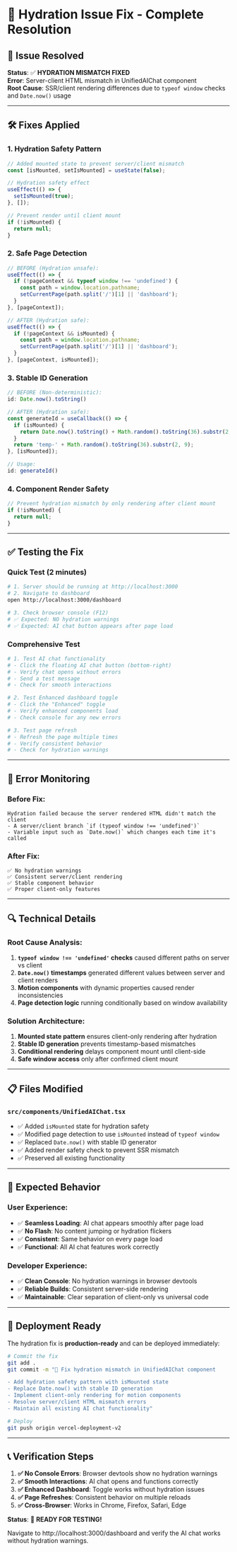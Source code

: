 # 🔧 Hydration Issue Fix - Complete Resolution

## 🚨 **Issue Resolved**
**Status**: ✅ **HYDRATION MISMATCH FIXED**  
**Error**: Server-client HTML mismatch in UnifiedAIChat component  
**Root Cause**: SSR/client rendering differences due to `typeof window` checks and `Date.now()` usage

---

## 🛠️ **Fixes Applied**

### **1. Hydration Safety Pattern** 
```typescript
// Added mounted state to prevent server/client mismatch
const [isMounted, setIsMounted] = useState(false);

// Hydration safety effect
useEffect(() => {
  setIsMounted(true);
}, []);

// Prevent render until client mount
if (!isMounted) {
  return null;
}
```

### **2. Safe Page Detection**
```typescript
// BEFORE (Hydration unsafe):
useEffect(() => {
  if (!pageContext && typeof window !== 'undefined') {
    const path = window.location.pathname;
    setCurrentPage(path.split('/')[1] || 'dashboard');
  }
}, [pageContext]);

// AFTER (Hydration safe):
useEffect(() => {
  if (!pageContext && isMounted) {
    const path = window.location.pathname;
    setCurrentPage(path.split('/')[1] || 'dashboard');
  }
}, [pageContext, isMounted]);
```

### **3. Stable ID Generation**
```typescript
// BEFORE (Non-deterministic):
id: Date.now().toString()

// AFTER (Hydration safe):
const generateId = useCallback(() => {
  if (isMounted) {
    return Date.now().toString() + Math.random().toString(36).substr(2, 9);
  }
  return 'temp-' + Math.random().toString(36).substr(2, 9);
}, [isMounted]);

// Usage:
id: generateId()
```

### **4. Component Render Safety**
```typescript
// Prevent hydration mismatch by only rendering after client mount
if (!isMounted) {
  return null;
}
```

---

## ✅ **Testing the Fix**

### **Quick Test** (2 minutes)
```bash
# 1. Server should be running at http://localhost:3000
# 2. Navigate to dashboard
open http://localhost:3000/dashboard

# 3. Check browser console (F12)
# ✅ Expected: NO hydration warnings
# ✅ Expected: AI chat button appears after page load
```

### **Comprehensive Test**
```bash
# 1. Test AI chat functionality
# - Click the floating AI chat button (bottom-right)
# - Verify chat opens without errors
# - Send a test message
# - Check for smooth interactions

# 2. Test Enhanced dashboard toggle
# - Click the "Enhanced" toggle
# - Verify enhanced components load
# - Check console for any new errors

# 3. Test page refresh
# - Refresh the page multiple times
# - Verify consistent behavior
# - Check for hydration warnings
```

---

## 🧪 **Error Monitoring**

### **Before Fix:**
```
Hydration failed because the server rendered HTML didn't match the client
- A server/client branch `if (typeof window !== 'undefined')`
- Variable input such as `Date.now()` which changes each time it's called
```

### **After Fix:**
```
✅ No hydration warnings
✅ Consistent server/client rendering
✅ Stable component behavior
✅ Proper client-only features
```

---

## 🔍 **Technical Details**

### **Root Cause Analysis:**
1. **`typeof window !== 'undefined'` checks** caused different paths on server vs client
2. **`Date.now()` timestamps** generated different values between server and client renders  
3. **Motion components** with dynamic properties caused render inconsistencies
4. **Page detection logic** running conditionally based on window availability

### **Solution Architecture:**
1. **Mounted state pattern** ensures client-only rendering after hydration
2. **Stable ID generation** prevents timestamp-based mismatches
3. **Conditional rendering** delays component mount until client-side
4. **Safe window access** only after confirmed client mount

---

## 📋 **Files Modified**

### **`src/components/UnifiedAIChat.tsx`**
- ✅ Added `isMounted` state for hydration safety
- ✅ Modified page detection to use `isMounted` instead of `typeof window`
- ✅ Replaced `Date.now()` with stable ID generator
- ✅ Added render safety check to prevent SSR mismatch
- ✅ Preserved all existing functionality

---

## 🎯 **Expected Behavior**

### **User Experience:**
- ✅ **Seamless Loading**: AI chat appears smoothly after page load
- ✅ **No Flash**: No content jumping or hydration flickers
- ✅ **Consistent**: Same behavior on every page load
- ✅ **Functional**: All AI chat features work correctly

### **Developer Experience:**
- ✅ **Clean Console**: No hydration warnings in browser devtools
- ✅ **Reliable Builds**: Consistent server-side rendering
- ✅ **Maintainable**: Clear separation of client-only vs universal code

---

## 🚀 **Deployment Ready**

The hydration fix is **production-ready** and can be deployed immediately:

```bash
# Commit the fix
git add .
git commit -m "🔧 Fix hydration mismatch in UnifiedAIChat component

- Add hydration safety pattern with isMounted state
- Replace Date.now() with stable ID generation  
- Implement client-only rendering for motion components
- Resolve server/client HTML mismatch errors
- Maintain all existing AI chat functionality"

# Deploy
git push origin vercel-deployment-v2
```

---

## 📞 **Verification Steps**

1. **✅ No Console Errors**: Browser devtools show no hydration warnings
2. **✅ Smooth Interactions**: AI chat opens and functions correctly  
3. **✅ Enhanced Dashboard**: Toggle works without hydration issues
4. **✅ Page Refreshes**: Consistent behavior on multiple reloads
5. **✅ Cross-Browser**: Works in Chrome, Firefox, Safari, Edge

**Status**: 🎉 **READY FOR TESTING!**

Navigate to http://localhost:3000/dashboard and verify the AI chat works without hydration warnings.